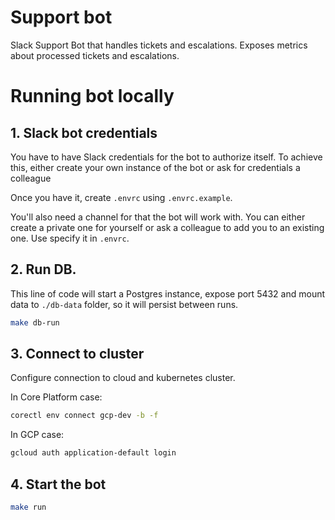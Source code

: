 # Support bot

Slack Support Bot that handles tickets and escalations.
Exposes metrics about processed tickets and escalations.

# Running bot locally

## 1. Slack bot credentials
You have to have Slack credentials for the bot to authorize itself.
To achieve this, either create your own instance of the bot or ask for credentials a colleague

Once you have it, create `.envrc` using `.envrc.example`.

You'll also need a channel for that the bot will work with.
You can either create a private one for yourself or ask a colleague to add you to an existing one.
Use specify it in `.envrc`.

## 2. Run DB.
This line of code will start a Postgres instance,
expose port 5432 and mount data to `./db-data` folder, so it will persist between runs.
```bash
make db-run
```

## 3. Connect to cluster
Configure connection to cloud and kubernetes cluster.

In Core Platform case:
```bash
corectl env connect gcp-dev -b -f
```

In GCP case:
```bash
gcloud auth application-default login
```

## 4. Start the bot
```bash
make run
```